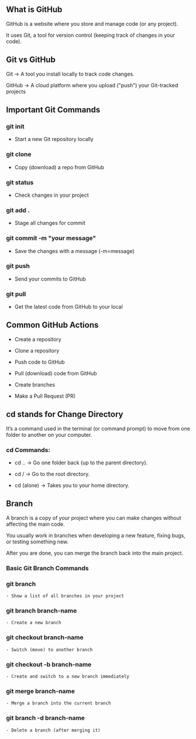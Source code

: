 
## What is GitHub


GitHub is a website where you store and manage code (or any project).

It uses Git, a tool for version control (keeping track of changes in your code).



## Git vs GitHub

Git → A tool you install locally to track code changes.

GitHub → A cloud platform where you upload ("push") your Git-tracked projects

## Important Git Commands 
### git init 
  - Start a new Git repository locally 
### git clone <repo-url> 
  - Copy (download) a repo from GitHub 
### git status 
  - Check changes in your project 
### git add . 
  - Stage all changes for commit
### git commit -m "your message" 
  - Save the changes with a message (-m=message)
### git push 
  - Send your commits to GitHub 
### git pull 
  - Get the latest code from GitHub to your local 
## Common GitHub Actions

- Create a repository

- Clone a repository

- Push code to GitHub

- Pull (download) code from GitHub

- Create branches

- Make a Pull Request (PR)

## cd stands for Change Directory
  It’s a command used in the terminal (or command prompt) to move from one folder to another on your computer.
### cd Commands:
- cd .. → Go one folder back (up to the parent directory).

- cd / → Go to the root directory.

- cd (alone) → Takes you to your home directory.
## Branch
A branch is a copy of your project where you can make changes without affecting the main code.

You usually work in branches when developing a new feature, fixing bugs, or testing something new.

After you are done, you can merge the branch back into the main project.
### Basic Git Branch Commands
### git branch 
    - Show a list of all branches in your project
### git branch branch-name 
    - Create a new branch
### git checkout branch-name	
    - Switch (move) to another branch
### git checkout -b branch-name	
    - Create and switch to a new branch immediately
### git merge branch-name	
    - Merge a branch into the current branch
### git branch -d branch-name	
    - Delete a branch (after merging it)




